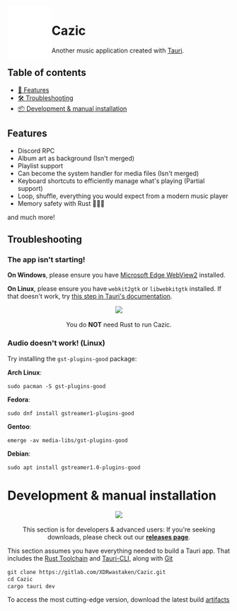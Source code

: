 <img width="100" height="120" align="left" style="float: left; margin: 20 10px 0 10;" src="assets/logo.png" alt="Logo">

# Cazic

Another music application created with [Tauri](https://tauri.app/).

## Table of contents

- [🧠 Features](#features)
- [🛠️ Troubleshooting](#troubleshooting)
- [📦 Development & manual installation](#development--manual-installation)

## Features

- Discord RPC
- Album art as background (Isn't merged)
- Playlist support
- Can become the system handler for media files (Isn't merged)
- Keyboard shortcuts to efficiently manage what's playing (Partial support)
- Loop, shuffle, everything you would expect from a modern music player
- Memory safety with Rust 🦀🦀🦀

and much more!

## Troubleshooting

### The app isn't starting!

**On Windows**, please ensure you have [Microsoft Edge WebView2](https://go.microsoft.com/fwlink/p/?LinkId=2124703) installed.

**On Linux**, please ensure you have `webkit2gtk` or `libwebkitgtk` installed. If that doesn't work, try [this step in Tauri's documentation](https://beta.tauri.app/guides/prerequisites/#linux).

<div align="center">
   <img width="32" src="https://gitlab.com/XDRwastaken/img/-/raw/main/.svg/pin.svg">
   <p>You do <b>NOT</b> need Rust to run Cazic.</p>
</div>

### Audio doesn't work! (Linux)

Try installing the `gst-plugins-good` package:

**Arch Linux**:

```shell
sudo pacman -S gst-plugins-good
```

**Fedora**:

```shell
sudo dnf install gstreamer1-plugins-good
```

**Gentoo**:

```shell
emerge -av media-libs/gst-plugins-good
```

**Debian**:

```shell
sudo apt install gstreamer1.0-plugins-good
```

# Development & manual installation

<div align="center">
   <img width="32" src="https://gitlab.com/XDRwastaken/img/-/raw/main/.svg/pin.svg">
   <p>This section is for developers &amp; advanced users: If you're seeking downloads, please check out our <b><a href="https://gitlab.com/XDRwastaken/Cazic/-/releases">releases page</a></b>.</p>
</div>

This section assumes you have everything needed to build a Tauri app. That includes the [Rust Toolchain](https://rustup.rs) and [Tauri-CLI](https://beta.tauri.app/references/v2/cli/#tab-panel-454), along with [Git](https://git-scm.com)

```shell
git clone https://gitlab.com/XDRwastaken/Cazic.git
cd Cazic
cargo tauri dev
```

To access the most cutting-edge version, download the latest build [artifacts](https://gitlab.com/XDRwastaken/Cazic/-/artifacts)